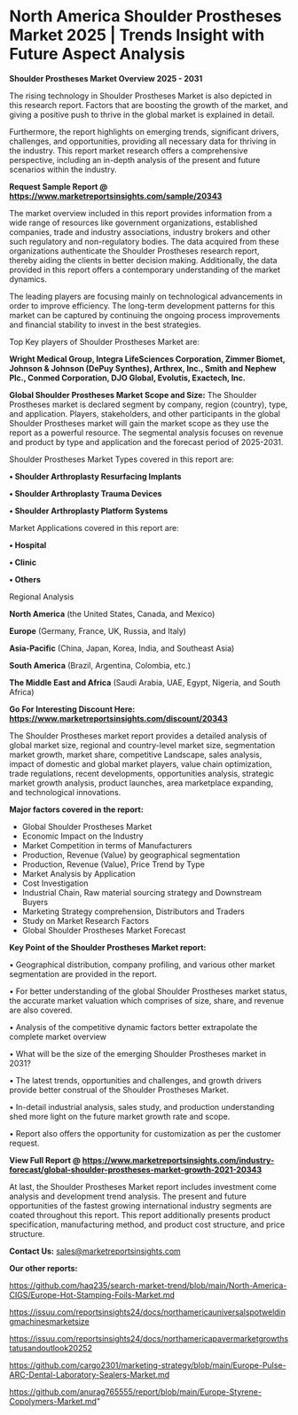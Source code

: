 # North America Shoulder Prostheses Market 2025 | Trends Insight with Future Aspect Analysis

<Strong> Shoulder Prostheses Market Overview 2025 - 2031</strong>

The rising technology in Shoulder Prostheses Market is also depicted in this research report. Factors that are boosting the growth of the market, and giving a positive push to thrive in the global market is explained in detail.

Furthermore, the report highlights on emerging trends, significant drivers, challenges, and opportunities, providing all necessary data for thriving in the industry. This report market research offers a comprehensive perspective, including an in-depth analysis of the present and future scenarios within the industry.

<strong>Request Sample Report @ <a href=https://www.marketreportsinsights.com/sample/20343>https://www.marketreportsinsights.com/sample/20343</a></strong>

The market overview included in this report provides information from a wide range of resources like government organizations, established companies, trade and industry associations, industry brokers and other such regulatory and non-regulatory bodies. The data acquired from these organizations authenticate the Shoulder Prostheses research report, thereby aiding the clients in better decision making. Additionally, the data provided in this report offers a contemporary understanding of the market dynamics.

The leading players are focusing mainly on technological advancements in order to improve efficiency. The long-term development patterns for this market can be captured by continuing the ongoing process improvements and financial stability to invest in the best strategies.

Top Key players of Shoulder Prostheses Market are:

<strong>Wright Medical Group, Integra LifeSciences Corporation, Zimmer Biomet, Johnson & Johnson (DePuy Synthes), Arthrex, Inc., Smith and Nephew Plc., Conmed Corporation, DJO Global, Evolutis, Exactech, Inc.</strong>

<strong><b>Global Shoulder Prostheses Market Scope and Size:</b></strong>
The Shoulder Prostheses market is declared segment by company, region (country), type, and application. Players, stakeholders, and other participants in the global Shoulder Prostheses market will gain the market scope as they use the report as a powerful resource. The segmental analysis focuses on revenue and product by type and application and the forecast period of 2025-2031.

Shoulder Prostheses Market Types covered in this report are:

<strong>• Shoulder Arthroplasty Resurfacing Implants

• Shoulder Arthroplasty Trauma Devices

• Shoulder Arthroplasty Platform Systems</strong>

Market Applications covered in this report are:

<strong>• Hospital

• Clinic

• Others</strong> 

Regional Analysis

<strong>North America</strong> (the United States, Canada, and Mexico)

<strong>Europe</strong> (Germany, France, UK, Russia, and Italy)

<strong>Asia-Pacific</strong> (China, Japan, Korea, India, and Southeast Asia)

<strong>South America</strong> (Brazil, Argentina, Colombia, etc.)

<strong>The Middle East and Africa</strong> (Saudi Arabia, UAE, Egypt, Nigeria, and South Africa)

<strong>Go For Interesting Discount Here: <a href=https://www.marketreportsinsights.com/discount/20343>https://www.marketreportsinsights.com/discount/20343</a></strong>

The Shoulder Prostheses market report provides a detailed analysis of global market size, regional and country-level market size, segmentation market growth, market share, competitive Landscape, sales analysis, impact of domestic and global market players, value chain optimization, trade regulations, recent developments, opportunities analysis, strategic market growth analysis, product launches, area marketplace expanding, and technological innovations.

<strong><b>Major factors covered in the report:</b></strong>
<ul>
  <li>Global Shoulder Prostheses Market </li>
  <li>Economic Impact on the Industry</li>
  <li>Market Competition in terms of Manufacturers</li>
  <li>Production, Revenue (Value) by geographical segmentation</li>
  <li>Production, Revenue (Value), Price Trend by Type</li>
  <li>Market Analysis by Application</li>
  <li>Cost Investigation</li>
  <li>Industrial Chain, Raw material sourcing strategy and Downstream Buyers</li>
  <li>Marketing Strategy comprehension, Distributors and Traders</li>
  <li>Study on Market Research Factors</li>
  <li>Global Shoulder Prostheses Market Forecast</li>
</ul>

<strong><b>Key Point of the Shoulder Prostheses Market report:</b></strong>

• Geographical distribution, company profiling, and various other market segmentation are provided in the report.

• For better understanding of the global Shoulder Prostheses market status, the accurate market valuation which comprises of size, share, and revenue are also covered.

• Analysis of the competitive dynamic factors better extrapolate the complete market overview

• What will be the size of the emerging Shoulder Prostheses market in 2031?

• The latest trends, opportunities and challenges, and growth drivers provide better construal of the Shoulder Prostheses Market.

• In-detail industrial analysis, sales study, and production understanding shed more light on the future market growth rate and scope.

• Report also offers the opportunity for customization as per the customer request.

<strong><b>View Full Report @ <a href=https://www.marketreportsinsights.com/industry-forecast/global-shoulder-prostheses-market-growth-2021-20343>https://www.marketreportsinsights.com/industry-forecast/global-shoulder-prostheses-market-growth-2021-20343</a></b></strong>


At last, the Shoulder Prostheses Market report includes investment come analysis and development trend analysis. The present and future opportunities of the fastest growing international industry segments are coated throughout this report. This report additionally presents product specification, manufacturing method, and product cost structure, and price structure.

<strong>Contact Us:</strong>
sales@marketreportsinsights.com

<strong>Our other reports:</strong>

<a href=https://github.com/haq235/search-market-trend/blob/main/North-America-CIGS/Europe-Hot-Stamping-Foils-Market.md>https://github.com/haq235/search-market-trend/blob/main/North-America-CIGS/Europe-Hot-Stamping-Foils-Market.md</a>

<a href=https://issuu.com/reportsinsights24/docs/northamericauniversalspotweldingmachinesmarketsize>https://issuu.com/reportsinsights24/docs/northamericauniversalspotweldingmachinesmarketsize</a>

<a href=https://issuu.com/reportsinsights24/docs/northamericapavermarketgrowthstatusandoutlook20252>https://issuu.com/reportsinsights24/docs/northamericapavermarketgrowthstatusandoutlook20252</a>

<a href=https://github.com/cargo2301/marketing-strategy/blob/main/Europe-Pulse-ARC-Dental-Laboratory-Sealers-Market.md>https://github.com/cargo2301/marketing-strategy/blob/main/Europe-Pulse-ARC-Dental-Laboratory-Sealers-Market.md</a>

<a href=https://github.com/anurag765555/report/blob/main/Europe-Styrene-Copolymers-Market.md>https://github.com/anurag765555/report/blob/main/Europe-Styrene-Copolymers-Market.md</a>"
